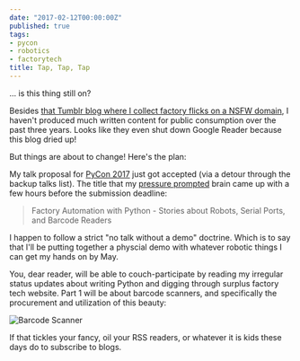 ```yaml
---
date: "2017-02-12T00:00:00Z"
published: true
tags:
- pycon
- robotics
- factorytech
title: Tap, Tap, Tap
---
```


... is this thing still on?

Besides [that Tumblr blog where I collect factory flicks on a NSFW domain](http://manufacturingporn.com/archive), I haven't produced much written content for public consumption over the past three years. Looks like they even shut down Google Reader because this blog dried up!

But things are about to change! Here's the plan:

My talk proposal for [PyCon 2017](https://us.pycon.org/2017/) just got accepted (via a detour through the backup talks list). The title that my [pressure prompted](http://www.cppasiapacific.com/content/Look%20Inside/4278.pdf) brain came up with a few hours before the submission deadline:

> Factory Automation with Python - Stories about Robots, Serial Ports, and Barcode Readers

I happen to follow a strict "no talk without a demo" doctrine. Which is to say that I'll be putting together a physcial demo with whatever robotic things I can get my hands on by May.

You, dear reader, will be able to couch-participate by reading my irregular status updates about writing Python and digging through surplus factory tech website. Part 1 will be about barcode scanners, and specifically the procurement and utilization of this beauty:

![Barcode Scanner](/assets/2017-02-12-barcode-scanner.jpg)

If that tickles your fancy, oil your RSS readers, or whatever it is kids these days do to subscribe to blogs.
